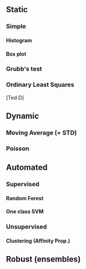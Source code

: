 ## Static

### Simple

#### Histogram

#### Box plot

### Grubb's test

### Ordinary Least Squares

[Ted D]
## Dynamic

### Moving Average (+ STD)

### Poisson

## Automated

### Supervised

#### Random Forest

#### One class SVM

### Unsupervised

#### Clustering (Affinity Prop.)

## Robust (ensembles)